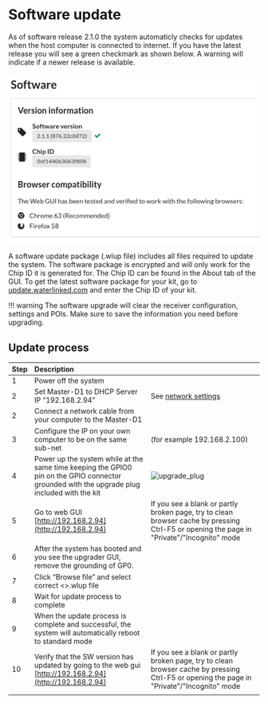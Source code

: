 # Software update

As of software release 2.1.0 the system automaticly checks for updates when the host computer is connected to internet. If you have the latest release you will see a green checkmark as shown below. A warning will indicate if a newer release is available. 

![sw_version](../../img/sw_version.png)

A software update package (.wlup file) includes all files required to update the system. The software package is encrypted and will only work for the Chip ID it is generated for. The Chip ID can be found in the About tab of the GUI. To get the latest software package for your kit, go to [update.waterlinked.com](http://update.waterlinked.com) and enter the Chip ID of your kit.

!!! warning
    The software upgrade will clear the receiver configuration, settings and POIs. Make sure to save the information you need before upgrading.

## Update process

| Step | Description          |                      |
| -    | :------------------- | :------------------- |
| 1    | Power off the system |  |
| 2    | Set Master-D1 to DHCP Server IP “192.168.2.94” | See [network settings](../hardware.md) |
| 2    | Connect a network cable from your computer to the Master-D1 | |
| 3    | Configure the IP on your own computer to be on the same sub-net  | (for example 192.168.2.100) |
| 4    | Power up the system while at the same time keeping the GPIO0 pin on the GPIO connector grounded with the upgrade plug included with the kit | ![upgrade_plug](../../img/upgrade_plug.jpg) |
| 5    | Go to web GUI [http://192.168.2.94](http://192.168.2.94) | If you see a blank or partly broken page, try to clean browser cache by pressing Ctrl-F5 or opening the page in "Private"/"Incognito" mode |
| 6    | After the system has booted and you see the upgrader GUI, remove the grounding of GP0. |  |
| 7    | Click “Browse file” and select correct <>.wlup file |  |
| 8    | Wait for update process to complete |  |
| 9    | When the update process is complete and successful, the system will automatically reboot to standard mode |  |
| 10   | Verify that the SW version has updated by going to the web gui [http://192.168.2.94](http://192.168.2.94) | If you see a blank or partly broken page, try to clean browser cache by pressing Ctrl-F5 or opening the page in "Private"/"Incognito" mode |
|   |   |   |
